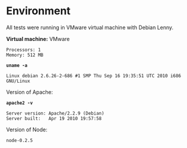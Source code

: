# Environment #

All tests were running in VMware virtual machine with Debian Lenny.

**Virtual machine:** VMware
```
Processors: 1
Memory: 512 MB
```

**`uname -a`**
```
Linux debian 2.6.26-2-686 #1 SMP Thu Sep 16 19:35:51 UTC 2010 i686 GNU/Linux
```

Version of Apache:

**`apache2 -v`**
```
Server version: Apache/2.2.9 (Debian)
Server built:   Apr 19 2010 19:57:58
```

Version of Node:
```
node-0.2.5
```
